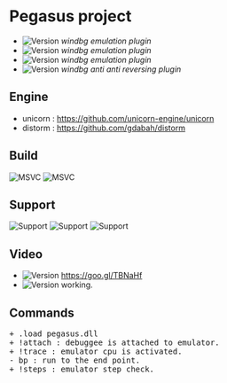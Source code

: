 Pegasus project
==============

* ![Version](https://img.shields.io/badge/Version-proto.pegasus-lightgrey.svg) *windbg emulation plugin*
* ![Version](https://img.shields.io/badge/Version-rc.pegasus-lightgrey.svg) *windbg emulation plugin*
* ![Version](https://img.shields.io/badge/Version-0.1.pegasus-brightgreen.svg) *windbg emulation plugin*
* ![Version](https://img.shields.io/badge/Version-0.2.dbgsuit-red.svg) *windbg anti anti reversing plugin*

Engine
-------
* unicorn : https://github.com/unicorn-engine/unicorn
* distorm : https://github.com/gdabah/distorm

Build
-------
![MSVC](https://img.shields.io/badge/msvc-x86-brightgreen.svg)
![MSVC](https://img.shields.io/badge/msvc-x64-brightgreen.svg)

Support
-------
![Support](https://img.shields.io/badge/Support-LiveDebugging-brightgreen.svg)
![Support](https://img.shields.io/badge/Support-FullDump-brightgreen.svg)
![Support](https://img.shields.io/badge/Working-CompleteMemoryDump-yellow.svg)

Video
-------
* ![Version](https://img.shields.io/badge/Version-proto.pegasus-brightgreen.svg) https://goo.gl/TBNaHf
* ![Version](https://img.shields.io/badge/Version-0.1.pegasus-brightgreen.svg) working.

Commands
-------
<pre>
+ .load pegasus.dll
+ !attach : debuggee is attached to emulator.
+ !trace : emulator cpu is activated.
- bp : run to the end point. 
+ !steps : emulator step check.
</pre>
